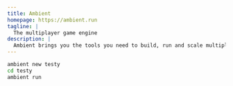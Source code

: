 ```yaml
---
title: Ambient
homepage: https://ambient.run
tagline: |
  The multiplayer game engine
description: |
  Ambient brings you the tools you need to build, run and scale multiplayer games. Powered by Rust, WebAssembly & WebGPU.
---
```


```sh
ambient new testy
cd testy
ambient run
```
